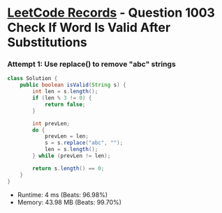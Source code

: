 # [LeetCode Records](../../README.md) - Question 1003 Check If Word Is Valid After Substitutions

### Attempt 1: Use replace() to remove "abc" strings
```java
class Solution {
    public boolean isValid(String s) {
        int len = s.length();
        if (len % 3 != 0) {
            return false;
        }

        int prevLen;
        do {
            prevLen = len;
            s = s.replace("abc", "");
            len = s.length();
        } while (prevLen != len);

        return s.length() == 0;
    }
}
```
- Runtime: 4 ms (Beats: 96.98%)
- Memory: 43.98 MB (Beats: 99.70%)

<br>
